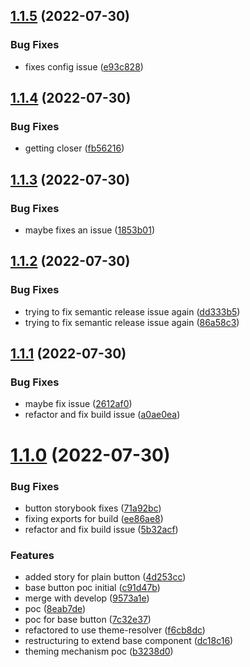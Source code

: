 ## [1.1.5](https://github.com/open-code-academy/community-ui/compare/v1.1.4...v1.1.5) (2022-07-30)

### Bug Fixes

-   fixes config issue ([e93c828](https://github.com/open-code-academy/community-ui/commit/e93c82898235ddb661ebdeb56136e7697168d6bd))

## [1.1.4](https://github.com/open-code-academy/community-ui/compare/v1.1.3...v1.1.4) (2022-07-30)

### Bug Fixes

-   getting closer ([fb56216](https://github.com/open-code-academy/community-ui/commit/fb562167942e444f1aafa190fffa8ad6899d2c5c))

## [1.1.3](https://github.com/open-code-academy/community-ui/compare/v1.1.2...v1.1.3) (2022-07-30)

### Bug Fixes

-   maybe fixes an issue ([1853b01](https://github.com/open-code-academy/community-ui/commit/1853b011b21180db71f6947234c89c89623adff7))

## [1.1.2](https://github.com/open-code-academy/community-ui/compare/v1.1.1...v1.1.2) (2022-07-30)

### Bug Fixes

-   trying to fix semantic release issue again ([dd333b5](https://github.com/open-code-academy/community-ui/commit/dd333b52ca24d84a9c316f427a272bb7915bfc04))
-   trying to fix semantic release issue again ([86a58c3](https://github.com/open-code-academy/community-ui/commit/86a58c37956f73a135b67f60dd7b11db47f31b2f))

## [1.1.1](https://github.com/open-code-academy/community-ui/compare/v1.1.0...v1.1.1) (2022-07-30)

### Bug Fixes

-   maybe fix issue ([2612af0](https://github.com/open-code-academy/community-ui/commit/2612af00d2e41ae922de589055a73db26a9204b0))
-   refactor and fix build issue ([a0ae0ea](https://github.com/open-code-academy/community-ui/commit/a0ae0eac280f3c9e9f6077350e8f6d60e2207f1d))

# [1.1.0](https://github.com/open-code-academy/community-ui/compare/v1.0.0...v1.1.0) (2022-07-30)

### Bug Fixes

-   button storybook fixes ([71a92bc](https://github.com/open-code-academy/community-ui/commit/71a92bcc5fe2167a049056c33a7533670bf66a68))
-   fixing exports for build ([ee86ae8](https://github.com/open-code-academy/community-ui/commit/ee86ae838f3b0b3b685beb96131043f591f093d2))
-   refactor and fix build issue ([5b32acf](https://github.com/open-code-academy/community-ui/commit/5b32acf15ba6c3f52e80149b1a2f7cab639c2f1b))

### Features

-   added story for plain button ([4d253cc](https://github.com/open-code-academy/community-ui/commit/4d253ccd5726d74919b132ad35a3be7ef9382df7))
-   base button poc initial ([c91d47b](https://github.com/open-code-academy/community-ui/commit/c91d47bcd4351fb1d95016463c58830ea61e14a6))
-   merge with develop ([9573a1e](https://github.com/open-code-academy/community-ui/commit/9573a1ebf444591281151276981b6d84e6dc34aa))
-   poc ([8eab7de](https://github.com/open-code-academy/community-ui/commit/8eab7ded976675cb9593c879de20648a8e4ce11d))
-   poc for base button ([7c32e37](https://github.com/open-code-academy/community-ui/commit/7c32e371fee344cfe3e549f33219347cf13ffc56))
-   refactored to use theme-resolver ([f6cb8dc](https://github.com/open-code-academy/community-ui/commit/f6cb8dc838ceb084dd6b8040e41ec343243f4a6a))
-   restructuring to extend base component ([dc18c16](https://github.com/open-code-academy/community-ui/commit/dc18c16def589705e6a4e3058df280c069f8fe6a))
-   theming mechanism poc ([b3238d0](https://github.com/open-code-academy/community-ui/commit/b3238d08a0a1c0764ebdaa2d4e4c640051b3d4ec))
